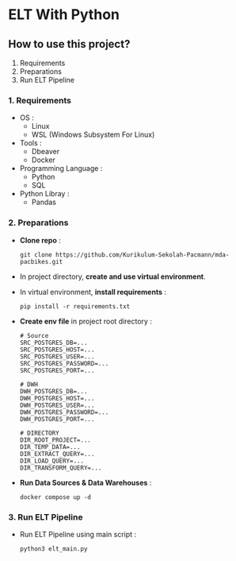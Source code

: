 # ELT With Python
## How to use this project?
1. Requirements
2. Preparations
3. Run ELT Pipeline

### 1. Requirements
- OS :
    - Linux
    - WSL (Windows Subsystem For Linux)
- Tools :
    - Dbeaver
    - Docker
- Programming Language :
    - Python
    - SQL
- Python Libray :
    - Pandas

### 2. Preparations
- **Clone repo** :
  ```
  git clone https://github.com/Kurikulum-Sekolah-Pacmann/mda-pacbikes.git
  ```
  
- In project directory, **create and use virtual environment**.
- In virtual environment, **install requirements** :
  ```
  pip install -r requirements.txt
  ```

- **Create env file** in project root directory :
  ```
  # Source
  SRC_POSTGRES_DB=...
  SRC_POSTGRES_HOST=...
  SRC_POSTGRES_USER=...
  SRC_POSTGRES_PASSWORD=...
  SRC_POSTGRES_PORT=...

  # DWH
  DWH_POSTGRES_DB=...
  DWH_POSTGRES_HOST=...
  DWH_POSTGRES_USER=...
  DWH_POSTGRES_PASSWORD=...
  DWH_POSTGRES_PORT=...

  # DIRECTORY
  DIR_ROOT_PROJECT=...
  DIR_TEMP_DATA=...
  DIR_EXTRACT_QUERY=...
  DIR_LOAD_QUERY=...
  DIR_TRANSFORM_QUERY=...
  ```

- **Run Data Sources & Data Warehouses** :
  ```
  docker compose up -d
  ```

### 3. Run ELT Pipeline
- Run ELT Pipeline using main script :
  ```
  python3 elt_main.py
  ```
